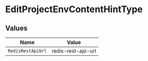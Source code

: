 # EditProjectEnvContentHintType


## Values

| Name               | Value              |
| ------------------ | ------------------ |
| `RedisRestApiUrl`  | redis-rest-api-url |